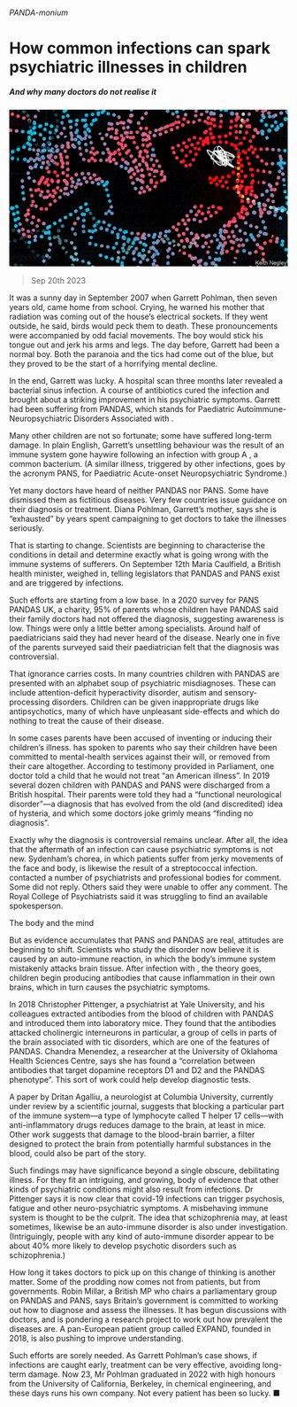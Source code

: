 ###### PANDA-monium

# How common infections can spark psychiatric illnesses in children 

##### And why many doctors do not realise it 

![image](images/20230923_STD001.jpg) 

> Sep 20th 2023 

It was a sunny day in September 2007 when Garrett Pohlman, then seven years old, came home from school. Crying, he warned his mother that radiation was coming out of the house’s electrical sockets. If they went outside, he said, birds would peck them to death. These pronouncements were accompanied by odd facial movements. The boy would stick his tongue out and jerk his arms and legs. The day before, Garrett had been a normal boy. Both the paranoia and the tics had come out of the blue, but they proved to be the start of a horrifying mental decline. 

In the end, Garrett was lucky. A hospital scan three months later revealed a bacterial sinus infection. A course of antibiotics cured the infection and brought about a striking improvement in his psychiatric symptoms. Garrett had been suffering from PANDAS, which stands for Paediatric Autoimmune-Neuropsychiatric Disorders Associated with . 

Many other children are not so fortunate; some have suffered long-term damage. In plain English, Garrett’s unsettling behaviour was the result of an immune system gone haywire following an infection with group A , a common bacterium. (A similar illness, triggered by other infections, goes by the acronym PANS, for Paediatric Acute-onset Neuropsychiatric Syndrome.) 

Yet many doctors have heard of neither PANDAS nor PANS. Some have dismissed them as fictitious diseases. Very few countries issue guidance on their diagnosis or treatment. Diana Pohlman, Garrett’s mother, says she is “exhausted” by years spent campaigning to get doctors to take the illnesses seriously. 

That is starting to change. Scientists are beginning to characterise the conditions in detail and determine exactly what is going wrong with the immune systems of sufferers. On September 12th Maria Caulfield, a British health minister, weighed in, telling legislators that PANDAS and PANS exist and are triggered by infections. 

Such efforts are starting from a low base. In a 2020 survey for PANS PANDAS UK, a charity, 95% of parents whose children have PANDAS said their family doctors had not offered the diagnosis, suggesting awareness is low. Things were only a little better among specialists. Around half of paediatricians said they had never heard of the disease. Nearly one in five of the parents surveyed said their paediatrician felt that the diagnosis was controversial. 

That ignorance carries costs. In many countries children with PANDAS are presented with an alphabet soup of psychiatric misdiagnoses. These can include attention-deficit hyperactivity disorder, autism and sensory-processing disorders. Children can be given inappropriate drugs like antipsychotics, many of which have unpleasant side-effects and which do nothing to treat the cause of their disease. 

In some cases parents have been accused of inventing or inducing their children’s illness.  has spoken to parents who say their children have been committed to mental-health services against their will, or removed from their care altogether. According to testimony provided in Parliament, one doctor told a child that he would not treat “an American illness”. In 2019 several dozen children with PANDAS and PANS were discharged from a British hospital. Their parents were told they had a “functional neurological disorder”—a diagnosis that has evolved from the old (and discredited) idea of hysteria, and which some doctors joke grimly means “finding no diagnosis”. 

Exactly why the diagnosis is controversial remains unclear. After all, the idea that the aftermath of an infection can cause psychiatric symptoms is not new. Sydenham’s chorea, in which patients suffer from jerky movements of the face and body, is likewise the result of a streptococcal infection.  contacted a number of psychiatrists and professional bodies for comment. Some did not reply. Others said they were unable to offer any comment. The Royal College of Psychiatrists said it was struggling to find an available spokesperson. 

The body and the mind

But as evidence accumulates that PANS and PANDAS are real, attitudes are beginning to shift. Scientists who study the disorder now believe it is caused by an auto-immune reaction, in which the body’s immune system mistakenly attacks brain tissue. After infection with , the theory goes, children begin producing antibodies that cause inflammation in their own brains, which in turn causes the psychiatric symptoms.

In 2018 Christopher Pittenger, a psychiatrist at Yale University, and his colleagues extracted antibodies from the blood of children with PANDAS and introduced them into laboratory mice. They found that the antibodies attacked cholinergic interneurons in particular, a group of cells in parts of the brain associated with tic disorders, which are one of the features of PANDAS. Chandra Menendez, a researcher at the University of Oklahoma Health Sciences Centre, says she has found a “correlation between antibodies that target dopamine receptors D1 and D2 and the PANDAS phenotype”. This sort of work could help develop diagnostic tests.

A paper by Dritan Agalliu, a neurologist at Columbia University, currently under review by a scientific journal, suggests that blocking a particular part of the immune system—a type of lymphocyte called T helper 17 cells—with anti-inflammatory drugs reduces damage to the brain, at least in mice. Other work suggests that damage to the blood-brain barrier, a filter designed to protect the brain from potentially harmful substances in the blood, could also be part of the story. 

Such findings may have significance beyond a single obscure, debilitating illness. For they fit an intriguing, and growing, body of evidence that other kinds of psychiatric conditions might also result from infections. Dr Pittenger says it is now clear that covid-19 infections can trigger psychosis, fatigue and other neuro-psychiatric symptoms. A misbehaving immune system is thought to be the culprit. The idea that schizophrenia may, at least sometimes, likewise be an auto-immune disorder is also under investigation. (Intriguingly, people with any kind of auto-immune disorder appear to be about 40% more likely to develop psychotic disorders such as schizophrenia.) 

How long it takes doctors to pick up on this change of thinking is another matter. Some of the prodding now comes not from patients, but from governments. Robin Millar, a British MP who chairs a parliamentary group on PANDAS and PANS, says Britain’s government is committed to working out how to diagnose and assess the illnesses. It has begun discussions with doctors, and is pondering a research project to work out how prevalent the diseases are. A pan-European patient group called EXPAND, founded in 2018, is also pushing to improve understanding.

Such efforts are sorely needed. As Garrett Pohlman’s case shows, if infections are caught early, treatment can be very effective, avoiding long-term damage. Now 23, Mr Pohlman graduated in 2022 with high honours from the University of California, Berkeley, in chemical engineering, and these days runs his own company. Not every patient has been so lucky. ■



